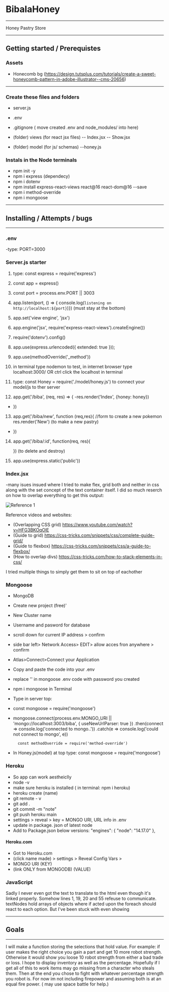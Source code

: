 # BibalaHoney

----------
Honey Pastry Store

----------

## Getting started / Prerequistes

### Assets
- Honecomb bg (https://design.tutsplus.com/tutorials/create-a-sweet-honeycomb-pattern-in-adobe-illustrator--cms-20656)

----------

### Create these files and folders

- server.js
- .env
- .gitignore ( move created .env and node_modules/ into here)

- (folder) views (for react jsx files)
   -- Index.jsx
   -- Show.jsx
- (folder) model (for js/ schemas)
    --honey.js


### Instals in the Node terminals

- npm init -y
- npm i express (dependecy)
- npm i dotenv
- npm install express-react-views react@16 react-dom@16 --save
- npm i method-override
- npm i mongoose


----------

## Installing / Attempts / bugs
------
### .env
-type: PORT=3000

### Server.js starter
1. type: const express = require('express')

2. const app = express()

3. const port = process.env.PORT || 3003

4. app.listen(port, () => {
    console.log(`listening on http://localhost:${port}`)}) (must stay at the bottom)

5. app.set('view engine', 'jsx')

6. app.engine('jsx', require('express-react-views').createEngine())

7. require('dotenv').config()

8. app.use(express.urlencoded({ extended: true }));

9. app.use(methodOverride('_method'))

10. in terminal type nodemon to test,  in internet browser type localhost:3000/ OR ctrl click the localhost in terminal

11. type: const Honey = require('./model/honey.js') to connect your model/js to ther server

12. app.get('/biba', (req, res) => { 
    -res.render('Index', {honey: honey})
  - })

13. app.get('/biba/new', function (req,res){ 
    //form to create a new pokemon
    res.render('New') (to make a new pastry)
- })

14. app.get('/biba/:id', function(req, res){
   
    }) (to delete and destroy)

15. app.use(express.static('public'))







### Index.jsx

-many isues insued where I tried to make flex, grid both and neither in css along with the set concept of the text container itself. I did so much reserch on how to overlap everything to get this output:

![Reference 1](ref1.jpg)

Reference videos and websites: 

- (Overlapping CSS grid)  https://www.youtube.com/watch?v=HFG3BKOqOlE
- (Guide to grid) https://css-tricks.com/snippets/css/complete-guide-grid/
- (Guide to flexbox) https://css-tricks.com/snippets/css/a-guide-to-flexbox/
- (How to overlap divs) https://css-tricks.com/how-to-stack-elements-in-css/

I tried multiple things to simply get them to sit on top of eachother


### Mongoose

- MongoDB
- Create new project (free)'
- New Cluster name
- Username and pasword for database
- scroll down for current IP address > confirm
- side bar left> Network Access> EDIT> allow acces fron anywhere > confirm
- Atlas>Connect>Connect your Application
- Copy and paste the code into your .env
- replace '<password>' in mongoose .env code with password you created
- npm i mongoose in Terminal
-  Type in server top: 
- const mongoose = require('mongoose')
- mongoose.connect(process.env.MONGO_URI || 'mongo://localhost:3003/biba', { useNewUrlParser: true })
        .then(connect => console.log('connected to mongo..'))
        .catch(e => console.log('could not connect to mongo', e))

        const methodOverride = require('method-override')

- In Honey.js(model) at top type: const mongoose = require('mongoose')

### Heroku
- So app can work aestheiclly 
- node -v
- make sure heroku is installed ( in terminal: npm i heroku)
- heroku  create (name)
- git remote - v
- git add .
- git commit -m "note"
- git push heroku main
- settings > reveal > key = MONGO URI, URL info in .env
- update in package. json of latest node
- Add to Package.json below versions: 
  "engines": {
    "node": "14.17.0"
  },

#### Heroku.com
- Got to Heroku.com
- (click name made) > settings > Reveal Config Vars >
- MONGO URI (KEY)
- (link ONLY from MONGODB) (VALUE)




### JavaScript

Sadly I never even got the text to translate to the html even though it's linked properly. Somehow lines 1, 19, 20 and 55 refeuse to communicate. textNodes hold arrays of objects where if acted upon the foreach should react to each option. But I've been stuck with even showing

---------
## Goals
---------
I will make a function storing the selections that hold value. For example: if user makes the right choice you gain a part and get 10 more robot strength. Otherwise it would show you loose 10 robot strength from either a bad trade or loss. I hope to display inventory as well as the percentage. Hopefully if I get all of this to work items may go missing from a character who steals them. Then at the end you chose to fight with whatever percentage strength you robot is. For now im not including firepower and assuming both is at an equal fire power. ( may use space battle for help.)
